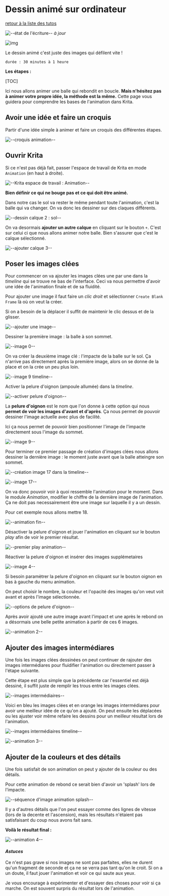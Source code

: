 # Dessin animé sur ordinateur

[retour à la liste des tutos](faire.md)

![--état de l'écriture--](../imgplaceholder/balise_verte.png) *à jour*

![img](img/animation/krita_animation-loop4.gif)

Le dessin animé c'est juste des images qui défilent vite !

```
durée : 30 minutes à 1 heure
```



**Les étapes :**

[TOC]

Ici nous allons animer une balle qui rebondit en boucle. **Mais n'hésitez pas à animer votre propre idée, la méthode est la même.** Cette page vous guidera pour comprendre les bases de l'animation dans Krita.



## Avoir une idée et faire un croquis

Partir d'une idée simple à animer et faire un croquis des différentes étapes.

![--croquis animation--](img/animation/animation-croquis.jpg)



## Ouvrir Krita

Si ce n'est pas déjà fait, passer l'espace de travail de Krita en mode `Animation` (en haut à droite).

![--Krita espace de travail : Animation--](img/animation/krita_espace-travail-animation-entoure.png)



**Bien définir ce qui ne bouge pas et ce qui doit être animé.**

Dans  notre cas le sol va rester le même pendant toute l'animation, c'est la  balle qui va changer. On va donc les dessiner sur des claques  différents.

![--dessin calque 2 : sol--](img/animation/krita_animation-calque-sol.png)



On va desormais **ajouter un autre calque** en cliquant sur le bouton `+`. C'est sur celui ci que nous allons animer notre balle. Bien s'assurer que c'est le calque sélectionné.

![--ajouter calque 3--](img/animation/krita_animation-calque-ajouter.png)



## Poser les images clées

Pour commencer on va ajouter les images clées une par une dans la *timeline* qui se trouve ne bas de l'interface. Ceci va nous permettre d'avoir une idée de l'animation finale et de sa fluidité.

Pour ajouter une image il faut faire un *clic droit* et sélectionner `Create Blank Frame` là où on veut la créer.

Si on a besoin de la déplacer il suffit de maintenir le clic dessus et de la glisser.

![--ajouter une image--](img/animation/krita_animation-ajouter-image.png)

Dessiner la première image : la balle à son sommet.

![--image 0--](img/animation/krita_animation-image0.png)



On  va créer la deuxième image clé : l'impacte de la balle sur le sol. Ça  n'arrive pas directement après la première image, alors on se donne de  la place et on la crée un peu plus loin.

![--image 9 timeline--](img/animation/krita_animation-image9-timeline.png)



Activer la pelure d'oignon (ampoule allumée) dans la *timeline*.

![--activer pelure d'oignon--](img/animation/krita_animation-image9-oignon.png)



La **pelure d'oignon** est le nom que l'on donne à cette option qui nous **permet de voir les images d'avant et d'après**. Ça nous permet de pouvoir dessiner l'image actuelle avec plus de facilité.

Ici ça nous permet de pouvoir bien positionner l'image de l'impacte directement sous l'image du sommet.

![--image 9--](img/animation/krita_animation-image9.png)



Pour  terminer ce premier passage de création d'images clées nous allons  dessiner la dernière image : le moment juste avant que la balle  atteingre son sommet.

![--création image 17 dans la timeline--](img/animation/krita_animation-image17-timeline.png)



![--image 17--](img/animation/krita_animation-image17.png)



On va donc pouvoir voir à quoi ressemble l'animation pour le moment. Dans le module *Animation*,  modifier le chiffre de la dernière image de l'animation. Ça ne doit pas  necessairement être une image sur laquelle il y a un dessin.

Pour cet exemple nous allons mettre 18.

![--animation fin--](img/animation/krita_animation-derniere-image.gif)



Désactiver la pelure d'oignon et jouer l'animation en cliquant sur le bouton *play* afin de voir le premier résultat.

![--premier play animation--](img/animation/krita_animation-loop1.gif)



Réactiver la pelure d'oignon et insérer des images supplémetaires

![--image 4--](img/animation/krita_animation-image4.png)



Si besoin paramètrer la pelure d'oignon en cliquant sur le bouton oignon en bas à gauche du menu animation.

On peut choisir le nombre, la couleur et l'opacité des images qu'on veut voit avant et après l'image sélectionnée.

![--options de pelure d'oignon--](img/animation/krita_animation-image4-options-oignon.png)



Après  avoir ajouté une autre image avant l'impact et une après le rebond on a  désormais une belle petite animation à partir de ces 6 images.

![--animation 2--](img/animation/krita_animation-loop2.gif)



## Ajouter des images intermédiares

Une  fois les images clées dessinées on peut continuer de rajouter des  images intermédiares pour fluidifier l'animation ou directement passer à  l'étape suivante.

Cette étape est plus simple que la précédente  car l'essentiel est déjà dessiné, il suffit juste de remplir les trous  entre les images clées.



![--images intermédiaires--](img/animation/krita_animation-images-intermediaires.png)



Voici  en bleu les images clées et en orange les images intermédiares pour  avoir une meilleur idée de ce qu'on a ajouté. On peut ensuite les  déplacées ou les ajuster voir même refaire les dessins pour un meilleur  résultat lors de l'animation.

![--images intermédiaires timeline--](img/animation/krita_animation-images-intermediaires-timeline.png)



![--animation 3--](img/animation/krita_animation-loop3.gif)



## Ajouter de la couleurs et des détails

Une fois satisfait de son animation on peut y ajouter de la couleur ou des détails.

Pour cette animation de rebond ce serait bien d'avoir un 'splash' lors de l'impacte.

![--séquence d'image animation splash--](img/animation/krita_animation-splash.png)



Il  y a d'autres détails que l'on peut essayer comme des lignes de vitesse  (lors de la decente et l'ascension), mais les résultats n'étaient pas  satisfaisant du coup nous avons fait sans.

**Voilà le résultat final :**



![--animation 4--](img/animation/krita_animation-loop4.gif)



#### *Astuces*

Ce  n'est pas grave si nos images ne sont pas parfaites, elles ne durent  qu'un fragment de seconde et ça ne se verra pas tant qu'on le croit. Si  on a un doute, il faut jouer l'animation et voir ce qui saute aux yeux.

Je  vous encourage à expérimenter et d'essayer des choses pour voir si ça  marche. On est souvent surpris du résultat lors de l'animation.
